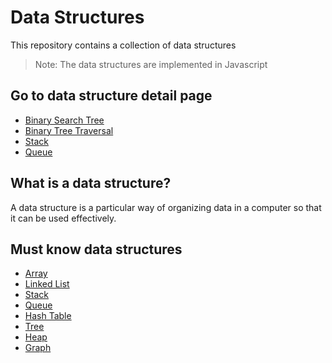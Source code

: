 # Data Structures

This repository contains a collection of data structures

> Note: The data structures are implemented in Javascript

## Go to data structure detail page

- [Binary Search Tree](./markdown/BINARY-SEARCH-TREE.md)
- [Binary Tree Traversal](./markdown/BINARY-TREE-TRAVERSAL.md)
- [Stack](./markdown/STACK.md)
- [Queue](./markdown/QUEUE.md)

## What is a data structure?

A data structure is a particular way of organizing data in a computer so that it can be used effectively.

## Must know data structures

- [Array](https://it.wikipedia.org/wiki/Array)
- [Linked List](https://en.wikipedia.org/wiki/Linked_list)
- [Stack](<https://en.wikipedia.org/wiki/Stack_(abstract_data_type)>)
- [Queue](<https://en.wikipedia.org/wiki/Queue_(abstract_data_type)>)
- [Hash Table](https://en.wikipedia.org/wiki/Hash_table)
- [Tree](<https://en.wikipedia.org/wiki/Tree_(data_structure)>)
- [Heap](<https://en.wikipedia.org/wiki/Heap_(data_structure)>)
- [Graph](<https://en.wikipedia.org/wiki/Graph_(abstract_data_type)>)
